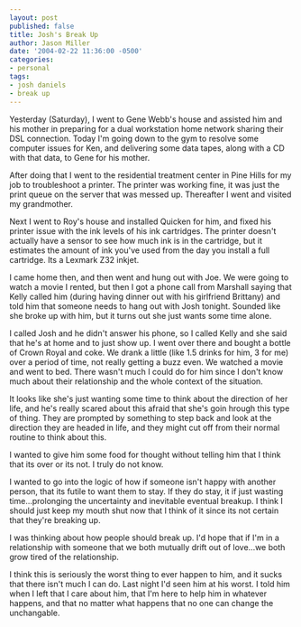 ```yaml
---
layout: post
published: false
title: Josh's Break Up
author: Jason Miller
date: '2004-02-22 11:36:00 -0500'
categories:
- personal
tags:
- josh daniels
- break up
---
```


Yesterday (Saturday), I went to Gene Webb's house and assisted him and his
mother in preparing for a dual workstation home network sharing their DSL
connection. Today I'm going down to the gym to resolve some computer issues for
Ken, and delivering some data tapes, along with a CD with that data, to Gene for
his mother.

After doing that I went to the residential treatment center in Pine Hills for my
job to troubleshoot a printer. The printer was working fine, it was just the
print queue on the server that was messed up. Thereafter I went and visited my
grandmother.

Next I went to Roy's house and installed Quicken for him, and fixed his printer
issue with the ink levels of his ink cartridges. The printer doesn't actually
have a sensor to see how much ink is in the cartridge, but it estimates the
amount of ink you've used from the day you install a full cartridge. Its a
Lexmark Z32 inkjet.

I came home then, and then went and hung out with Joe. We were going to watch a
movie I rented, but then I got a phone call from Marshall saying that Kelly
called him (during having dinner out with his girlfriend Brittany) and told him
that someone needs to hang out with Josh tonight. Sounded like she broke up with
him, but it turns out she just wants some time alone.

I called Josh and he didn't answer his phone, so I called Kelly and she said
that he's at home and to just show up. I went over there and bought a bottle of
Crown Royal and coke. We drank a little (like 1.5 drinks for him, 3 for me) over
a period of time, not really getting a buzz even. We watched a movie and went to
bed. There wasn't much I could do for him since I don't know much about their
relationship and the whole context of the situation.

It looks like she's just wanting some time to think about the direction of her
life, and he's really scared about this afraid that she's goin hrough this type
of thing. They are prompted by something to step back and look at the direction
they are headed in life, and they might cut off from their normal routine to
think about this.

I wanted to give him some food for thought without telling him that I think that
its over or its not. I truly do not know.

I wanted to go into the logic of how if someone isn't happy with another person,
that its futile to want them to stay. If they do stay, it if just wasting
time...prolonging the uncertainty and inevitable eventual breakup. I think I
should just keep my mouth shut now that I think of it since its not certain that
they're breaking up.

I was thinking about how people should break up. I'd hope that if I'm in a
relationship with someone that we both mutually drift out of love...we both grow
tired of the relationship.

I think this is seriously the worst thing to ever happen to him, and it sucks
that there isn't much I can do. Last night I'd seen him at his worst. I told him
when I left that I care about him, that I'm here to help him in whatever
happens, and that no matter what happens that no one can change the unchangable.

